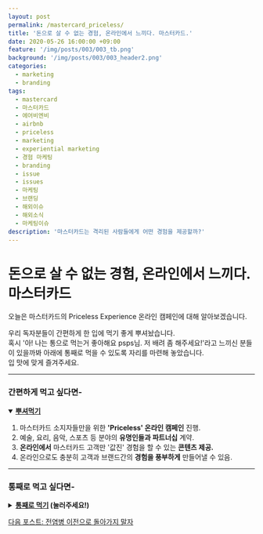 ```yaml
---
layout: post
permalink: /mastercard_priceless/
title: '돈으로 살 수 없는 경험, 온라인에서 느끼다. 마스터카드.'
date: 2020-05-26 16:00:00 +09:00
feature: '/img/posts/003/003_tb.png'
background: '/img/posts/003/003_header2.png'
categories:
  - marketing
  - branding
tags:
  - mastercard
  - 마스터카드
  - 에어비엔비
  - airbnb
  - priceless
  - marketing
  - experiential marketing
  - 경험 마케팅
  - branding
  - issue
  - issues
  - 마케팅
  - 브랜딩
  - 해외이슈
  - 해외소식
  - 마케팅이슈
description: '마스터카드는 격리된 사람들에게 어떤 경험을 제공할까?'
---
```


# 돈으로 살 수 없는 경험, 온라인에서 느끼다. 마스터카드

오늘은 마스터카드의 Priceless Experience 온라인 캠페인에 대해 알아보겠습니다.

우리 독자분들이 간편하게 한 입에 먹기 좋게 뿌셔놨습니다.<br>
혹시 '아! 나는 통으로 먹는거 좋아해요 psps님. 저 배려 좀 해주세요!'라고 느끼신 분들이 있을까봐 아래에 통째로 먹을 수 있도록 자리를 마련해 놓았습니다.<br>
입 맛에 맞게 즐겨주세요.
<hr class = 'hr_img'>

### 간편하게 먹고 싶다면-

<details open>
<summary><strong><u>뿌셔먹기</u></strong></summary>
<div markdown = "1">

1. 마스터카드 소지자들만을 위한 **'Priceless' 온라인 캠페인** 진행.
2. 예술, 요리, 음악, 스포츠 등 분야의 **유명인들과 파트너십** 계약.
3. **온라인에서** 마스터카드 고객만 '값진' 경험을 할 수 있는 **콘텐츠 제공.**
4. 온라인으로도 충분히 고객과 브랜드간의 **경험을 풍부하게** 만들어낼 수 있음.
</div>
</details>
<hr class = 'hr_img'>

### 통째로 먹고 싶다면-

<details>
<summary><strong><u>통째로 먹기</u> (눌러주세요!)</strong></summary>
<div markdown = "1">
<br>

우리나라 은행에서 체크/신용 카드를 발급받을 때 해외구매를 가능하게 해주는 브랜드가 있죠. 가장 유명한 건 바로 VISA와 mastercard.

![비자_마스터카드_로고](/img/posts/003/visa_mastercard.png)


이 중 mastercard가 전염병의 시대에 어떤 마케팅을 펼치고 있는 중인지 최근 행보를 알아볼겁니다.



## 마스터카드

마스터카드의 공식 명칭은 마스터카드 월드와이드. 전 세계 금융기관, 기업, 카드 소지자 및 가맹점 사이에서 중요한 경제적 연결고리를 제공하는 다국적 기업입니다(*출처: 위키백과*) 우리나라 카드로 해외 결제를 가능하게 해준 브랜드죠. 마스터카드는 1997년에 Pricessless 캠페인을 시작하여 지금까지도 같은 메세지를 전달하고 있습니다.

<img src = '/img/posts/003/priceless_ex.png' class = 'img_center img_small_to_full' alt = '마스터카드가 선보이는 Digital Priceless Experience'>

마스터카드가 5월 19일 보도자료로 낸 기사에 따르면 카밀라 카베요가 마스터카드의 Digital Pricesless Experiences 캠페인에 함께한다고 합니다. 이전과 다른 점은 'Digital'이 추가됐다는 건데요. Priceless 캠페인이 뭐고 왜 디지털이 추가 됐는지 보겠습니다.

*****

## The Priceless 1st 광고

Priceless란 값을 매길 수 없을 정도로 귀하고 값지다 라는 뜻의 단어입니다. 앞으로도 계속 나오니 기억해주세요.

1997년에 만들어진 30초짜리 마스터카드의 첫번째 Priceless 광고를 보겠습니다.

<iframe alt = '마스터카드 첫번째 priceless 광고' width="630" height="354" src="https://www.youtube.com/embed/Q_6stXKGuHo" frameborder="0" allow="accelerometer; autoplay; encrypted-media; gyroscope; picture-in-picture" allowfullscreen></iframe>



mastercard의 Priceless광고들을 보면 물건들에게는 값을 매기지만 값을 매길 수 없는 것들이 등장합니다.

![아빠와 아들](/img/posts/003/father_n_son.png)

모처럼 야구장에 가서 즐기는 아버지와 아들 사이의 'real conversation'이 **'Priceless'**라 정의합니다. 그리고 나오는 카피:

![첫번째 카피](/img/posts/003/copy1.png)

> "there are some things money can't buy. "
>
> "돈으로 살 수 없는 것들이 있습니다."

![두번째 카피](/img/posts/003/copy2.png)

>"for everything else there's MasterCard"
>
>"그 외 모든 것들은 마스터카드로 가능하죠"

다른 광고에서는 애인과 헤어지고 멋진 드레스와 악세사리를 사서 아주 멋지게 꾸미고 파티에 갔더니 만난 남친의 벙찐 표정

![전남친의 벙찐 표정](/img/posts/003/ex_face.png)을 보는 것과 같은 아주 **'Priceless한 경험'**을 보여줍니다. 보는 사람으로 하여금 그 값진 경험 뒤엔 마스터카드가 있었음을 보여주며 **"값진 경험 = 마스터카드"** 라는 공식이 머리 속에 그려지도록 하기 위한 광고라 생각됩니다.

여기에 Priceless 캠페인을 만들어 유명 인사들을 직접 만나 엔터테인먼트, 아트, 스포츠, 요리, 여행, 쇼핑 등을 함께 경험할 수 있는 기회를 제공했었습니다. 하지만 이번 달엔 전염병이 도는 바람에 오프라인 행사를 기획할 수가 없습니다. 그래서 상황에 맞게 **Digital** Priceless Experience 캠페인을 진행하고 있습니다. 디지털이 생겼으니 뭘 의미하겠습니까? **오프라인 캠페인을 온라인**으로 바꾸어서 진행하겠다는 것이죠.

<hr class = 'hr_img'>

## 마스터카드의 새로운 경험 마케팅 전략

![이벤트 참여 셀레브리티 라인업](/img/posts/003/digital_priceless_ex.png)

돈으로 살 수 없는 경험을 온라인에서도 느낄 수 있도록 고안한 **콘텐츠는 스트리밍 서비스**입니다. 스트리밍을 하는 유명인들의 라인업이 굉장한데요. 하바나 우나나 카밀라 카베요, 프로 테니스 선수 오사카 나오미, 프로 골퍼  아니카 소랜스탬, 남아공 럭비 선수 하바나 브라이언, 그 외 요리, 스포츠, 요가 등의 분야에서 유명인들의 스트리밍 서비스를 선보일 예정입니다.

그냥 일반적인 온라인 라이브 스트리밍 아니냐 하겠지만 그렇지 않습니다. 카밀라 카베요는 지금까지 무대에서 한번도 선보인 적 없는 비공개 음악을 라이브 스트리밍 때 들려줄 계획이라 합니다. 카밀라의 팬이라면 놓칠 수 없는 기회겠죠. 그리고 두바이와 시드니 오페라하우스의 무대 뒷편을 투어할 수 있는 세션도 있고 소믈리에 Belinda Chang과 궁극의 온라인 파티를 즐기는 방법에 대해서도 배울 수 있습니다.

<hr class = 'hr_img'>

## 누구나 참여 가능?

이 같은 마스터카드의 'Priceless' 경험에는 한 가지 조건이 있습니다.

![마스터카드 카드](/img/posts/003/mastercard.jpg)

> 출처: [mastercard](https://newsroom.mastercard.com/2017/10/19/no-more-signing-on-the-dotted-line/)

**마스터카드 카드를 소유** 하고 있어야하죠. 수수료로 먹고 사는 카드사들에게는 카드를 사용하는 고객들을 많이 확보해야 하는데 다수의 팬층을 가진 유명인들과 파트너십을 맺어 고객흡수 효과를 볼 수 있습니다. 오프라인 행사와 다르게 공간의 제약 없이 언제 어디서나 접근할 수 있는 온라인 환경에 맞춰진 이벤트다 보니 더욱 더 많은 잠재고객들이 마스터카드를 주머니 속에 넣어두고 다닐 거라 생각합니다.

Priceless 캠페인은 레스토랑, 프라이빗 콘서트, 유명인과의 만남 등 고객들이 브랜드의 라이프 스타일을 담은 경험들을 즐길 수 있도록 해줍니다. 이번 디지털 버전의 캠페인은 전염병 시대를 잘 넘길 수 있도록 고객들과 관계를 맺으며 이전의 캠페인 경험을 그대로 온라인으로 옮겨냈습니다. 집 밖을 나서지 않는 고객들과 접점을 만들기 위해 노력하는 마스터카드의 경험 마케팅은 전염병이 가라앉고 사람들이 다시 활동 하는 시점에 빛을 볼 것입니다.

<hr class = 'hr_img'>

## 에어비엔비 경험 마케팅

온라인 경험 마케팅을 펼치고 있는 Airbnb도 잠깐 살펴보면, women-first 데이팅 앱 Bumble과 협업하여 격리된 사람들에게 가상 데이트를 할 수 있도록 기회를 마련했습니다.

![화상채팅으로 즐기는 홈파티](/img/posts/003/airbnb_bumble.jpg)

> 출처: [에어비엔비](https://news.airbnb.com/airbnb-and-bumble-make-first-dates-more-fun-with-online-experiences/)

와인 테이스팅, 요리 클래스, 가상 투어, 방 탈출, 음악 감상 등을 경험할 수 있습니다.

*Bumble은 다른 데이팅 앱과는 다르게 women-first, 이성 간에 첫 연락을 하는 사람은 무조건 여성으로 한정 지은 데이팅 앱입니다.

<hr class = 'hr_img'>

## 마무리

오프라인의 경험이 온라인으로 옮겨가는 요즘, VR이 대세가 되는 세상을 연결하는 다리가 만들어지는 과정인 것 같네요.

지금까지, 세상 마케팅 이슈를 뿌시고 다니는 PSPS였습니다.
</div>
</details>

[다음 포스트: 전염병 이전으로 돌아가지 말자](/durex_letsnotgobacktonormal)

